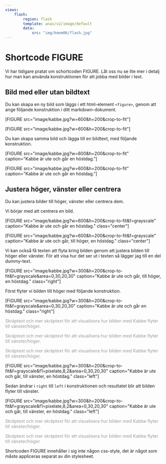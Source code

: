 ```yaml
---
views:
    flash:
        region: flash
        template: anax/v2/image/default
        data:
            src: "img/kmom06/flash.jpg"
---
```

Shortcode FIGURE
=========================

Vi har tidigare pratat om schortcoden FIGURE. Låt oss nu se lite mer i detalj hur man kan använda konstruktionen för att jobba med bilder i text.



Bild med eller utan bildtext
-------------------------

Du kan skapa en ny bild som läggs i ett html-element `<figure>`, genom att ange följande konstruktion i ditt markdown-dokument.

&#x5b;FIGURE src="image/kabbe.jpg?w=600&h=200&crop-to-fit"]

[FIGURE src="image/kabbe.jpg?w=600&h=200&crop-to-fit"]

Du kan skapa samma bild och lägga till en bildtext, med följande konstruktion.

&#x5b;FIGURE src="image/kabbe.jpg?w=600&h=200&crop-to-fit" caption="Kabbe är ute och går en höstdag."]

[FIGURE src="image/kabbe.jpg?w=600&h=200&crop-to-fit" caption="Kabbe är ute och går en höstdag."]



Justera höger, vänster eller centrera
-------------------------

Du kan justera bilder till höger, vänster eller centrera dem.

Vi börjar med att centrera en bild.

&#x5b;FIGURE src="image/kabbe.jpg?w=600&h=200&crop-to-fit&f=grayscale" caption="Kabbe är ute och går en höstdag." class="center"]

[FIGURE src="image/kabbe.jpg?w=600&h=200&crop-to-fit&f=grayscale" caption="Kabbe är ute och går, till höger, en höstdag." class="center"]

Vi kan också få texten att flyta kring bilden genom att justera bilden till höger eller vänster. För att visa hur det ser ut i texten så lägger jag till en del dummy-text.

[FIGURE src="image/kabbe.jpg?w=300&h=200&crop-to-fit&f=grayscale&area=0,30,20,30" caption="Kabbe är ute och går, till höger, en höstdag." class="right"]

Först flyter vi bilden till höger med följande konstruktion.

&#x5b;FIGURE src="image/kabbe.jpg?w=300&h=200&crop-to-fit&f=grayscale&area=0,30,20,30" caption="Kabbe är ute och går en höstdag." class="right"]

<p style="color: #999;">Skräptext och mer skräptext för att visualisera hur bilden med Kabbe flyter till vänster/höger.</p>

<p style="color: #999;">Skräptext och mer skräptext för att visualisera hur bilden med Kabbe flyter till vänster/höger.</p>

<p style="color: #999;">Skräptext och mer skräptext för att visualisera hur bilden med Kabbe flyter till vänster/höger.</p>

[FIGURE src="image/kabbe.jpg?w=300&h=200&crop-to-fit&f=grayscale&f1=pixelate,8,2&area=0,30,20,30" caption="Kabbe är ute och går, till vänster, en höstdag." class="left"]

Sedan ändrar i `right` till `left` i konstruktionen och resultatet blir att bilden flyter till vänster.

&#x5b;FIGURE src="image/kabbe.jpg?w=300&h=200&crop-to-fit&f=grayscale&f1=pixelate,8,2&area=0,30,20,30" caption="Kabbe är ute och går, till vänster, en höstdag." class="left"]

<p style="color: #999;">Skräptext och mer skräptext för att visualisera hur bilden med Kabbe flyter till vänster/höger.</p>

<p style="color: #999;">Skräptext och mer skräptext för att visualisera hur bilden med Kabbe flyter till vänster/höger.</p>

Shortcoden FIGURE innehåller i sig inte någon css-style, det är något som måste appliceras separat av din stylesheet.
